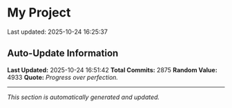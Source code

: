 # My Project


Last updated: 2025-10-24 16:25:37


































































































































































































































































































































































































































































































































































































































































































































































































































































































































































































































































































































































































































































































































































































































































































































































































































































































































































































































































































































































































































































































































































































































































































































































































































































































































































































































































































































































































































































































































































































































































































































































































































































































































































































## Auto-Update Information

**Last Updated:** 2025-10-24 16:51:42
**Total Commits:** 2875
**Random Value:** 4933
**Quote:** _Progress over perfection._

---
_This section is automatically generated and updated._